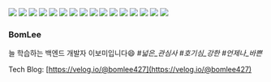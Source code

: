<img src="https://img.shields.io/badge/java-007396?style=for-the-badge&logo=java&logoColor=white&style=ShieldStyle"> <img src="https://img.shields.io/badge/kotlin-7F52FF?style=for-the-badge&logo=kotlin&logoColor=white&style=ShieldStyle"> <img src="https://img.shields.io/badge/spring boot-6DB33F?style=for-the-badge&logo=springboot&logoColor=white&style=ShieldStyle"> <img src="https://img.shields.io/badge/OAS 3.x-85EA2D?style=for-the-badge&logo=swagger&logoColor=black&style=ShieldStyle"> <img src="https://img.shields.io/badge/javascript-F7DF1E?style=for-the-badge&logo=javascript&logoColor=black&style=ShieldStyle"> <img src="https://img.shields.io/badge/mysql-4479A1?style=for-the-badge&logo=mysql&logoColor=white&style=ShieldStyle"> <img src="https://img.shields.io/badge/git-F05032?style=for-the-badge&logo=git&logoColor=white&style=ShieldStyle"> <img src="https://img.shields.io/badge/github-181717?style=for-the-badge&logo=github&logoColor=white&style=ShieldStyle"> <img src="https://img.shields.io/badge/github actions-2088FF?style=for-the-badge&logo=githubactions&logoColor=white&style=ShieldStyle"> <img src="https://img.shields.io/badge/docker-2496ED?style=for-the-badge&logo=docker&logoColor=white&style=ShieldStyle"> <img src="https://img.shields.io/badge/aws-232F3E?style=for-the-badge&logo=amazonaws&logoColor=white&style=ShieldStyle"> <img src="https://img.shields.io/badge/gcp-4285F4?style=for-the-badge&logo=googlecloud&logoColor=white&style=ShieldStyle"> <img src="https://img.shields.io/badge/linux-FCC624?style=for-the-badge&logo=linux&logoColor=black&style=ShieldStyle"> <img src="https://img.shields.io/badge/php-777BB4?style=for-the-badge&logo=php&logoColor=white&style=ShieldStyle"> <img src="https://img.shields.io/badge/html5-E34F26?style=for-the-badge&logo=html5&logoColor=white&style=ShieldStyle"> <img src="https://img.shields.io/badge/css3-1572B6?style=for-the-badge&logo=css3&logoColor=white&style=ShieldStyle">

### BomLee
늘 학습하는 백엔드 개발자 이보미입니다😄 
_\#넓은_관심사 \#호기심_강한 \#언제나_바쁜_

Tech Blog: [https://velog.io/@bomlee427](https://velog.io/@bomlee427)

<!--
**BomLee427/BomLee427** is a ✨ _special_ ✨ repository because its `README.md` (this file) appears on your GitHub profile.

Here are some ideas to get you started:

- 🔭 I’m currently working on ...
- 🌱 I’m currently learning ...
- 👯 I’m looking to collaborate on ...
- 🤔 I’m looking for help with ...
- 💬 Ask me about ...
- 📫 How to reach me: ...
- 😄 Pronouns: ...
- ⚡ Fun fact: ...
-->
